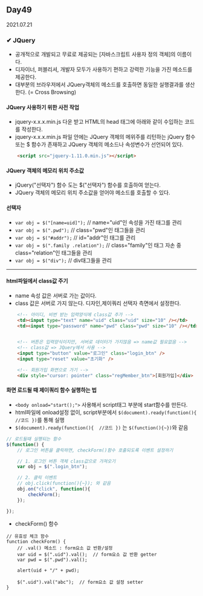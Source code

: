 ## Day49
2021.07.21


### ✔ JQuery
- 공개적으로 개발되고 무료로 제공되는 [자바스크립트 사용자 정의 객체]의 이름이다.
- 디자이너, 퍼블리셔, 개발자 모두가 사용하기 편하고 강력한 기능을 가진 메소드를 제공한다.
- 대부분의 브라우저에서 JQuery객체의 메소드를 호출하면 동일한 실행결과를 생산한다. (= Cross Browsing)


#### JQuery 사용하기 위한 사전 작업
- jquery-x.x.x.min.js 다운 받고 HTML의 head 태그에 아래와 같이 수입하는 코드를 작성한다.
- jquery-x.x.x.min.js  파일 안에는 JQuery 객체의 메위주를 리턴하는 jQuery 함수 또는 $ 함수가 존재하고 JQuery 객체의 메소드나 속성변수가 선언되어 있다.

```html
    <script src="jquery-1.11.0.min.js"></script>

```

#### JQuery 객체의 메모리 위치 주소값
- jQuery("선택자") 함수 도는 $("선택자") 함수를 호출하여 얻는다.
- JQuery 객체의 메모리 위치 주소값을 얻어야 메소드를 호출할 수 있다.

#### 선택자
- `var obj = $("[name=uid]");`  // name="uid"인 속성을 가진 태그를 관리
- `var obj = $(".pwd");`  // class="pwd"인 태그들을 관리
- `var obj = $("#addr");`  // id="addr"인 태그를 관리
- `var obj = $(".family .relation");`  // class="family"인 태그 자손 중 class="relation"인 태그들을 관리
- `var obj = $("div");`  // div태그들을 관리

<hr>

#### html파일에서 class값 주기
- name 속성 값은 서버로 가는 값이다.
- class 값은 서버로 가지 않는다. 디자인,제이쿼리 선택자 측면에서 설정한다.
```html
    <!-- 아이디, 비번 받는 입력양식에 class값 추가 -->
    <td><input type="text" name="uid" class="uid" size="10" /></td>
    <td><input type="password" name="pwd" class="pwd" size="10" /></td>


    <!-- 버튼은 입력양식이지만, 서버로 데이터가 가지않음 => name값 필요없음 -->
    <!-- class값 => JQuery에서 사용 -->
    <input type="button" value="로그인" class="login_btn" />
    <input type="reset" value="초기화" />

    <!-- 회원가입 화면으로 가기 -->
    <div style="cursor: pointer" class="regMember_btn">[회원가입]</div>

```

#### 화면 로드될 때 제이쿼리 함수 실행하는 법
- `<body onload="start();">` 사용해서 script태그 부분에 start함수를 만든다.
- html파일에 onload설정 없이, script부분에서 `$(document).ready(function(){  //코드 })`를 통해 실행
- `$(document).ready(function(){  //코드 })` 는 `$(function(){~})`와 같음
```javascript
// 로드될때 실행되는 함수
$(function() {
    // 로그인 버튼을 클릭하면, checkForm()함수 호출되도록 이벤트 설정하기

    // 1. 로그인 버튼 객체 class값으로 가져오기
    var obj = $(".login_btn");

    // 2. 클릭 이벤트
    // obj.click(function(){~}); 와 같음
    obj.on("click", function(){
        checkForm();
    });

});

```

- checkForm() 함수
```
// 유효성 체크 함수
function checkForm() {
    // .val() 메소드 : form요소 값 반환/설정
    var uid = $(".uid").val();  // form요소 값 반환 getter
    var pwd = $(".pwd").val();

    alert(uid + "/" + pwd);

    $(".uid").val("abc");  // form요소 값 설정 setter
}
```


